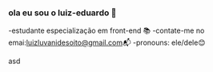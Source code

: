 ### ola eu sou o luiz-eduardo 👋

-estudante especialização em front-end 📚
-contate-me no emai:luizluvanidesoito@gmail.com📬
-pronouns: ele/dele😊


asd
